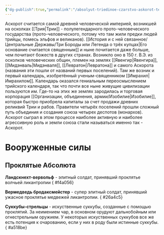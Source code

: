 ```yaml
---
{"dg-publish":true,"permalink":"/absolyut-triedinoe-czarstvo-askorot-tetrarhiya/","dgPassFrontmatter":true}
---
```


Аскорот считается самой древней человеческой империей, возникшей на осколках [[Трия\|Трии]] - полулегендарного прото-человеческого государства (прото-человеческого, потому что там жили предки людей трийцы, помесь эльфов и великанов).
[[История и с ней связанное/Центральные Державы/Три Бороды или Легенда о трёх купцах\|Его основание считается священным]] и ныне почитается даже больше, чем почитают божеств в других странах.
Возникло оно в 150 г. В.Э. из осколков человеческих общин, племен на землях [[Явенгир\|Явенгира]], [[Мидэнваль\|Мидэнваля]], [[Левратон\|Левратона]] и самого Аскорота (названия эти пошли от названий первых поселений). Там же возник и первый календарь, изобретённый ученым-священником [[Имрахил\|Имрахилом]]. Календарь оказался 
гениальным переосмыслением трийского календаря, так что почти все ныне живущие цивилизации пользуются им.
Где-то на этих же землях зародилась и торговая корпорация [[Организации, объединения, армии/Изобилие\|Изобилие]], которая быстро приобрела капиталы за счет продажи древних реликвий Трии и рабов.
Правители четырёх поселений прошли сложный путь объединия и создания союза четырех деспотов (монархов). Аскорот сыграл в этом процессе наиболее активную и наиболее агрессивную роль и земли союза стали называться именно так - Аскорот. 

# Вооруженные силы

## Проклятые Абсолюта

**Ландскнехт-вервольф** - элитный солдат, принявший проклятье волчьей ликантропии
{ #f4a056}


**Вермедведь бродаксмейстер** - супер элитный солдат, принявший ужасное проклятье медвежей ликантропии.
{ #26a4c5}


**Суккубы-стрельцы** - искуственные суккубы, созданные с помощью проклятий. За неимением чар, в основном орудуют дальнобойным или огнестрельным оружием. У некоторых искуственных суккубов все же есть потенция к очарованию, если у них в роду были истинные суккубы.
{ #a518be}
